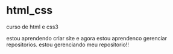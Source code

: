 # html_css
 curso de html e css3 

 estou aprendendo criar site e agora estou aprendenco gerenciar repositorios.
estou gerenciando meu repositorio!!